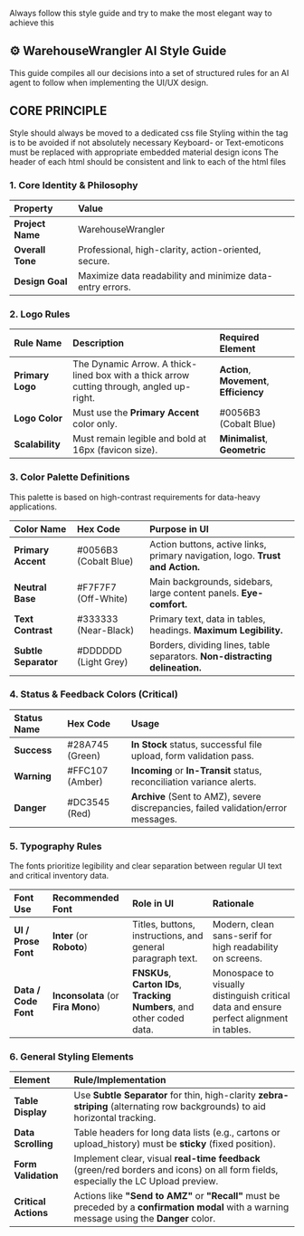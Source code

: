Always follow this style guide and try to make the most elegant way to achieve this

## **⚙️ WarehouseWrangler AI Style Guide**

This guide compiles all our decisions into a set of structured rules for an AI agent to follow when implementing the UI/UX design.

## CORE PRINCIPLE
Style should always be moved to a dedicated css file
Styling within the tag is to be avoided if not absolutely necessary
Keyboard- or Text-emoticons must be replaced with appropriate embedded material design icons 
The header of each html should be consistent and link to each of the html files

### **1\. Core Identity & Philosophy**

| Property | Value |
| :---- | :---- |
| **Project Name** | WarehouseWrangler |
| **Overall Tone** | Professional, high-clarity, action-oriented, secure. |
| **Design Goal** | Maximize data readability and minimize data-entry errors. |

### **2\. Logo Rules**

| Rule Name | Description | Required Element |
| :---- | :---- | :---- |
| **Primary Logo** | The Dynamic Arrow. A thick-lined box with a thick arrow cutting through, angled up-right. | **Action**, **Movement**, **Efficiency** |
| **Logo Color** | Must use the **Primary Accent** color only. | \#0056B3 (Cobalt Blue) |
| **Scalability** | Must remain legible and bold at 16px (favicon size). | **Minimalist**, **Geometric** |

### **3\. Color Palette Definitions**

This palette is based on high-contrast requirements for data-heavy applications.

| Color Name | Hex Code | Purpose in UI |
| :---- | :---- | :---- |
| **Primary Accent** | \#0056B3 (Cobalt Blue) | Action buttons, active links, primary navigation, logo. **Trust and Action.** |
| **Neutral Base** | \#F7F7F7 (Off-White) | Main backgrounds, sidebars, large content panels. **Eye-comfort.** |
| **Text Contrast** | \#333333 (Near-Black) | Primary text, data in tables, headings. **Maximum Legibility.** |
| **Subtle Separator** | \#DDDDDD (Light Grey) | Borders, dividing lines, table separators. **Non-distracting delineation.** |

### **4\. Status & Feedback Colors (Critical)**

| Status Name | Hex Code | Usage |
| :---- | :---- | :---- |
| **Success** | \#28A745 (Green) | **In Stock** status, successful file upload, form validation pass. |
| **Warning** | \#FFC107 (Amber) | **Incoming** or **In-Transit** status, reconciliation variance alerts. |
| **Danger** | \#DC3545 (Red) | **Archive** (Sent to AMZ), severe discrepancies, failed validation/error messages. |

### **5\. Typography Rules**

The fonts prioritize legibility and clear separation between regular UI text and critical inventory data.

| Font Use | Recommended Font | Role in UI | Rationale |
| :---- | :---- | :---- | :---- |
| **UI / Prose Font** | **Inter** (or **Roboto**) | Titles, buttons, instructions, and general paragraph text. | Modern, clean sans-serif for high readability on screens. |
| **Data / Code Font** | **Inconsolata** (or **Fira Mono**) | **FNSKUs**, **Carton IDs**, **Tracking Numbers**, and other coded data. | Monospace to visually distinguish critical data and ensure perfect alignment in tables. |

### **6\. General Styling Elements**

| Element | Rule/Implementation |
| :---- | :---- |
| **Table Display** | Use **Subtle Separator** for thin, high-clarity **zebra-striping** (alternating row backgrounds) to aid horizontal tracking. |
| **Data Scrolling** | Table headers for long data lists (e.g., cartons or upload\_history) must be **sticky** (fixed position). |
| **Form Validation** | Implement clear, visual **real-time feedback** (green/red borders and icons) on all form fields, especially the LC Upload preview. |
| **Critical Actions** | Actions like **"Send to AMZ"** or **"Recall"** must be preceded by a **confirmation modal** with a warning message using the **Danger** color. |
